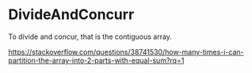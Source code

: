 # DivideAndConcurr
To divide and concur, that is the contiguous array.

https://stackoverflow.com/questions/38741530/how-many-times-i-can-partition-the-array-into-2-parts-with-equal-sum?rq=1
